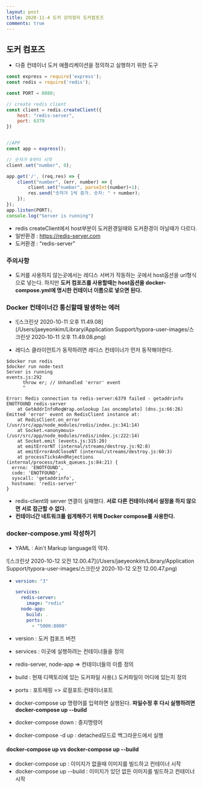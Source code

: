 ```yaml
---
layout: post
title: 2020-11-4 도커 강의정리 도커컴포즈
comments: true
---
```


## 도커 컴포즈

- 다중 컨테이너 도커 애플리케이션을 정의하고 실행하기 위한 도구

```js
const express = require('express');
const redis = require('redis');

const PORT = 8080;

// create redis client
const client = redis.createClient({
    host: "redis-server",
    port: 6379
})


//APP
const app = express();

// 숫자가 0부터 시작
client.set("number", 0);

app.get('/', (req,res) => {
    client("number", (err, number) => {
        client.set("number", parseInt(number)+1);
        res.send("숫자가 1씩 증가. 숫자: " + number);
    });
});
app.listen(PORT);
console.log("Server is running")
```

- redis createClient에서 host부분이 도커환경일때와 도커환경이 아닐때가 다르다.
- 일반환경 : https://redis-server.com
- 도커환경 : "redis-server"

### 주의사항

- 도커를 사용하지 않는곳에서는 레디스 서버가 작동하는 곳에서 host옵션을 url형식으로 넣는다. 하지만 **도커 컴포즈를 사용할때는 host옵션을 docker-compose.yml에 명시한 컨테이너 이름으로 넣으면 된다.**



### Docker 컨테이너간 통신할때 발생하는 에러

- ![스크린샷 2020-10-11 오후 11.49.08](/Users/jaeyeonkim/Library/Application Support/typora-user-images/스크린샷 2020-10-11 오후 11.49.08.png)

- 레디스 클라이언트가 동작하려면 레디스 컨테이너가 먼저 동작해야한다.

```shell
$docker run redis
$docker run node-test
Server is running
events.js:292
      throw er; // Unhandled 'error' event
      ^

Error: Redis connection to redis-server:6379 failed - getaddrinfo ENOTFOUND redis-server
    at GetAddrInfoReqWrap.onlookup [as oncomplete] (dns.js:66:26)
Emitted 'error' event on RedisClient instance at:
    at RedisClient.on_error (/usr/src/app/node_modules/redis/index.js:341:14)
    at Socket.<anonymous> (/usr/src/app/node_modules/redis/index.js:222:14)
    at Socket.emit (events.js:315:20)
    at emitErrorNT (internal/streams/destroy.js:92:8)
    at emitErrorAndCloseNT (internal/streams/destroy.js:60:3)
    at processTicksAndRejections (internal/process/task_queues.js:84:21) {
  errno: 'ENOTFOUND',
  code: 'ENOTFOUND',
  syscall: 'getaddrinfo',
  hostname: 'redis-server'
}
```

- redis-client와 server 연결이 실패했다. **서로 다른 컨테이너에서 설정을 하지 않으면 서로 접근할 수 없다.**
- **컨테이너간 네트워크를 쉽게해주기 위해 Docker compose를 사용한다.**

### docker-compose.yml 작성하기

- YAML : Ain't Markup language의 약자.

![스크린샷 2020-10-12 오전 12.00.47](/Users/jaeyeonkim/Library/Application Support/typora-user-images/스크린샷 2020-10-12 오전 12.00.47.png)

- ```yml
  version: "3"

  services:
    redis-server:
      image: "redis"
    node-app:
      build: .
      ports:
        - "5000:8000"

  ```

- version : 도커 컴포즈 버전

- services : 이곳에 실행하려는 컨테이너들을 정의

- redis-server, node-app => 컨테이너들의 이름 정의

- build : 현재 디렉토리에 있는 도커파일 사용(.) 도커파일이 어디에 있는지 정의

- ports : 포트매핑 => 로컬포트:컨테이너포트

- docker-compose up 명령어를 입력하면 실행된다. **파일수정 후 다시 실행하려면 docker-compose up --build**

- docker-compose down : 중지명령어

- docker-compose -d up : detached모드로 백그라운드에서 실행

#### docker-compose up vs docker-compose up --build

- docker-compose up : 이미지가 없을때 이미지를 빌드하고 컨테이너 시작
- docker-compose up --build : 이미지가 있던 없든 이미지를 빌드하고 컨테이너 시작
